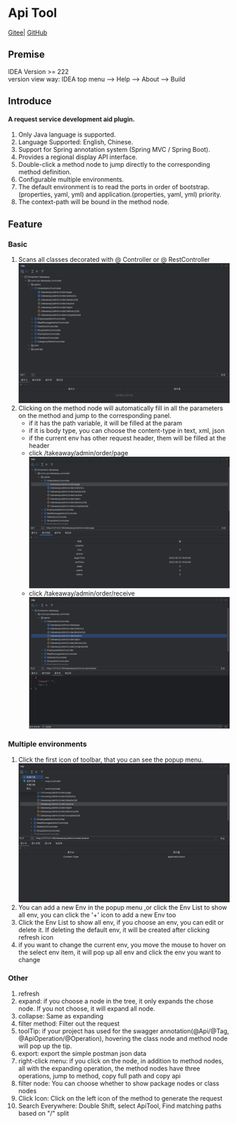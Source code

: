# Api Tool

<a href="https://gitee.com/zhou-sheng1/http">Gitee</a>|
<a href="https://github.com/15815162480/http">GitHub</a>

## Premise

IDEA Version >= 222<br>
version view way: IDEA top menu --> Help --> About --> Build

## Introduce

#### A request service development aid plugin.

1. Only Java language is supported.
2. Language Supported: English, Chinese.
3. Support for Spring annotation system (Spring MVC / Spring Boot).
4. Provides a regional display API interface.
5. Double-click a method node to jump directly to the corresponding method definition.
6. Configurable multiple environments.
7. The default environment is to read the ports in order of bootstrap.(properties, yaml, yml) and
   application.(properties, yaml, yml) priority.
8. The context-path will be bound in the method node.

## Feature

### Basic

1. Scans all classes decorated with @ Controller or @ RestController
   ![img.png](img/ScanController.png)
2. Clicking on the method node will automatically fill in all the parameters on the method and jump to the corresponding
   panel.
    * if it has the path variable, it will be filled at the param
    * if it is body type, you can choose the content-type in text, xml, json
    * if the current env has other request header, them will be filled at the header
    * click /takeaway/admin/order/page
      ![img.png](img/ClickMehod.png)
    * click /takeaway/admin/order/receive
      ![img.png](img/ClickMethod2.png)

### Multiple environments

1. Click the first icon of toolbar, that you can see the popup menu.
   ![img.png](img/ClickFirstIcon.png)
2. You can add a new Env in the popup menu ,or click the Env List to show all env, you can click the '+' icon to add a
   new Env too
3. Click the Env List to show all env, if you choose an env, you can edit or delete it. If deleting the default env, it
   will be created after clicking refresh icon
4. if you want to change the current env, you move the mouse to hover on the select env item, it will pop up all env and
   click the env you want to change

### Other

1. refresh
2. expand: if you choose a node in the tree, it only expands the chose node. If you not choose, it will expand all node.
3. collapse: Same as expanding
4. filter method: Filter out the request
5. toolTip: if your project has used for the swagger annotation(@Api/@Tag, @ApiOperation/@Operation), hovering the class
   node and method node will pop up the tip.
6. export: export the simple postman json data
7. right-click menu: if you click on the node, in addition to method nodes, all with the expanding operation, the method
   nodes have three operations, jump to method, copy full path and copy api
8. filter node: You can choose whether to show package nodes or class nodes
9. Click Icon: Click on the left icon of the method to generate the request
10. Search Everywhere: Double Shift, select ApiTool, Find matching paths based on "/" split